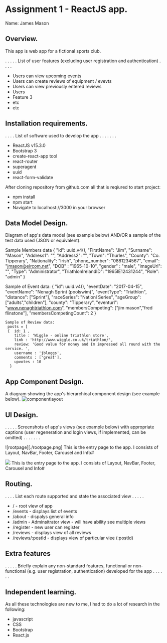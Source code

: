 # Assignment 1 - ReactJS app.

Name: James Mason

## Overview.
This app is web app for a fictional sports club.


 . . . . . List of user features (excluding user registration and authentication) . . . . 
 + Users can view upcoming events
 + Users can create reviews of equipment / evevts
 + Users can view previously entered reviews
 + Users 
 + Feature 3
 + etc
 + etc

## Installation requirements.
. . . .  List of software used to develop the app . . . . . . . 
+ ReactJS v15.3.0
+ Bootstrap 3
+ create-react-app tool
+ react-router
+ superagent
+ uuid
+ react-form-validate

After cloning repository from github.com all that is reqiured to start project:
+ npm install 
+ npm start
+ Navigate to localhost://3000 in your browser

## Data Model Design.

Diagram of app's data model (see example below) AND/OR a sample of the test data used (JSON or equivalent).

Sample Members data
  {
    "id": uuid.v4(),
    "FirstName": "Jim",
    "Surname": "Mason",
    "Address1": "",
    "Address2": "",
    "Town": "Thurles",
    "County": "Co. Tipperary",
    "Nationality": "Irish",
    "phone_number": "0881234567",
    "email": "jmason@eircom.net",
    "DOB" : "1965-10-10",
    "gender" : "male",
    "imageUrl": "",
    "Type": "Administrator",
    "TriathlonIrelandID": "1965IE12431244",
    "Role": "admin"
  }
  
  Sample of Event data:
  {
      "id": uuid.v4(),
      "eventDate": "2017-04-15",
      "eventName": "Nenagh Sprint (poolswim)",
      "eventType": "Triathlon",
      "distance": ["Sprint"],
      "raceSeries": "Nationl Series",
      "ageGroup": ["adults","children"],
      "county": "Tipperary",
      "eventurl": "www.nenaghtriathlon.com",
      "membersCompeting": ["jim mason","fred flinstone"],
      "membersCompetingCount": 2
    }
    
    Sample of Review data:
     posts = [
     {  id: 1 ,
        title : 'Wiggle - online triathlon store',
        link : 'http://www.wiggle.co.uk/triathlon/',
        review: 'Good value for money and Im impressed all round with the service. ',
        username : 'jbloggs',
        comments : ['great'],
        upvotes : 10
      }
      



## App Component Design.

A diagram showing the app's hierarchical component design (see example below). 
![componentlayout](https://cloud.githubusercontent.com/assets/25729854/24335676/3cfd32f0-127a-11e7-8e54-0dfddd7f3f25.PNG)


## UI Design.

. . . . . Screenshots of app's views (see example below) with appropriate captions (user regeneration and login views, if implemented, can be omitted) . . . . . . . 

![rootpage][./rootpage.png]
This is the entry page to the app. I consists of Layout, NavBar, Footer, Carousel and Info#

![][image2]
This is the entry page to the app. I consists of Layout, NavBar, Footer, Carousel and Info#

## Routing.
. . . . List each route supported and state the associated view . . . . . 
+ /  - root view of app
+ /events - displays list of events
+ /about - dispalys general info
+ /admin - Adminsitrator view - will have ability see multiple views
+ /register - new user can register 
+ /reviews  - displays view of all reviews
+ /reviews/:postId - displays view of particular viee (:postId)



## Extra features

. . . . . Briefly explain any non-standard features, functional or non-functional (e.g. user registration, authentication) developed for the app . . . . . .  

## Independent learning.
As all these technologies are new to me, I had to do a lot of research in the following:
+ javascript
+ CSS
+ Bootstrap
+ React.js



[image1]: ./ComponentLayout.png
[image2]: ./RootPage.jpg
[image3]: ./screen.png
[image4]: ./events.png
[image5]: ./screen.png
[image6]: ./screen.png

